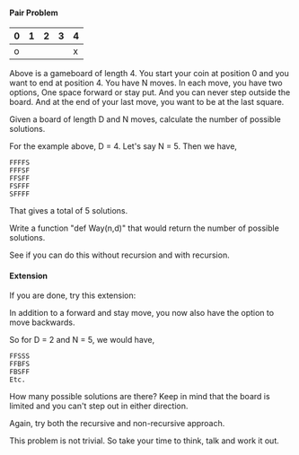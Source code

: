 #### Pair Problem

| 0 | 1 | 2 | 3 | 4 |
|---|---|---|---|---|
| o |   |   |   | x |

Above is a gameboard of length 4. You start your coin at position 0 and you want to end at position 4. You have N moves. In each move, you have two options, One space forward or stay put. And you can never step outside the board. And at the end of your last move, you want to be at the last square.

Given a board of length D and N moves, calculate the number of possible solutions.

For the example above, D = 4. Let's say N = 5. Then we have,

    FFFFS
    FFFSF
    FFSFF
    FSFFF
    SFFFF
    
That gives a total of 5 solutions.

Write a function "def Way(n,d)" that would return the number of possible solutions.

See if you can do this without recursion and with recursion.

#### Extension

If you are done, try this extension:

In addition to a forward and stay move, you now also have the option to move backwards.

So for D = 2 and N = 5, we would have,

    FFSSS
    FFBFS
    FBSFF
    Etc.
    
How many possible solutions are there? Keep in mind that the board is limited and you can't step out in either direction.

Again, try both the recursive and non-recursive approach.

This problem is not trivial. So take your time to think, talk and work it out.
